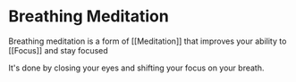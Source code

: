 # Breathing Meditation

Breathing meditation is a form of [[Meditation]] that improves your ability to [[Focus]] and stay focused

It's done by closing your eyes and shifting your focus on your breath.